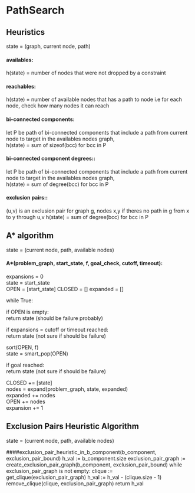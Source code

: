 # PathSearch

## Heuristics
state = (graph, current node, path)

#### availables:
h(state) = number of nodes that were not dropped by a constraint

#### reachables:
h(state) = number of available nodes that has a path to node
i.e for each node, check how many nodes it can reach

#### bi-connected components:
let P be path of bi-connected components that include a path from current node to target in the availables nodes graph,  
h(state) = sum of sizeof(bcc) for bcc in P

#### bi-connected component degrees::
let P be path of bi-connected components that include a path from current node to target in the availables nodes graph,  
h(state) = sum of degree(bcc) for bcc in P

#### exclusion pairs::
(u,v) is an exclusion pair for graph g, nodes x,y if theres no path in g from x to y through u,v
h(state) = sum of degree(bcc) for bcc in P



## A* algorithm  
state = (current node, path, available nodes)  
#### A*(problem_graph, start_state, f, goal_check, cutoff, timeout):
expansions = 0  
state = start_state  
OPEN = [start_state]
CLOSED = []
expanded = []

while True:  

if OPEN is empty:  
return state (should be failure probably)

if expansions = cutoff or timeout reached:  
return state (not sure if should be failure)

sort(OPEN, f)  
state = smart_pop(OPEN)

if goal reached:  
return state (not sure if should be failure)

CLOSED += [state]  
nodes = expand(problem_graph, state, expanded)  
expanded += nodes  
OPEN += nodes  
expansion += 1
    
## Exclusion Pairs Heuristic Algorithm
state = (current node, path, available nodes) 

####exclusion_pair_heuristic_in_b_component(b_component, exclusion_pair_bound)
    h_val := b_component.size
    exclusion_pair_graph := create_exclusion_pair_graph(b_component, exclusion_pair_bound)
    while exclusion_pair_graph is not empty:
        clique := get_clique(exclusion_pair_graph)
        h_val := h_val - (clique.size - 1)
        remove_clique(clique, exclusion_pair_graph)
    return h_val

      
      
      
      
      
      
      
      
      
